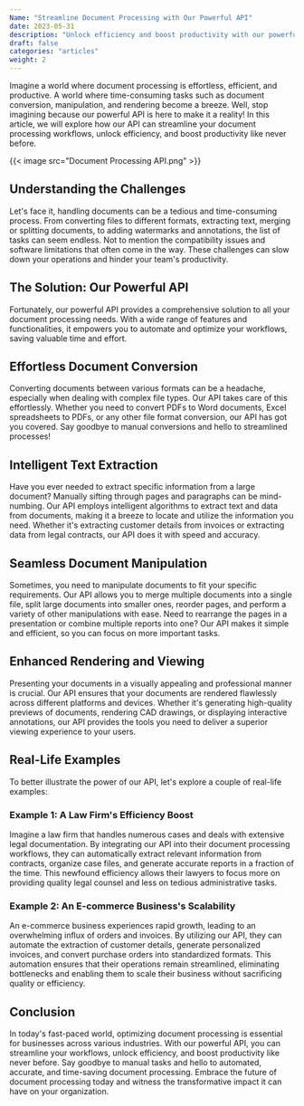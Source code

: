 ```yaml
---
Name: "Streamline Document Processing with Our Powerful API"
date: 2023-05-31
description: "Unlock efficiency and boost productivity with our powerful API for streamlined document processing. Automate tasks, convert files, extract text, and more!"
draft: false
categories: "articles"
weight: 2
---
```


Imagine a world where document processing is effortless, efficient, and productive. A world where time-consuming tasks such as document conversion, manipulation, and rendering become a breeze. Well, stop imagining because our powerful API is here to make it a reality! In this article, we will explore how our API can streamline your document processing workflows, unlock efficiency, and boost productivity like never before.

{{< image src="Document Processing API.png" >}}

## Understanding the Challenges
Let's face it, handling documents can be a tedious and time-consuming process. From converting files to different formats, extracting text, merging or splitting documents, to adding watermarks and annotations, the list of tasks can seem endless. Not to mention the compatibility issues and software limitations that often come in the way. These challenges can slow down your operations and hinder your team's productivity.

## The Solution: Our Powerful API
Fortunately, our powerful API provides a comprehensive solution to all your document processing needs. With a wide range of features and functionalities, it empowers you to automate and optimize your workflows, saving valuable time and effort.

## Effortless Document Conversion
Converting documents between various formats can be a headache, especially when dealing with complex file types. Our API takes care of this effortlessly. Whether you need to convert PDFs to Word documents, Excel spreadsheets to PDFs, or any other file format conversion, our API has got you covered. Say goodbye to manual conversions and hello to streamlined processes!

## Intelligent Text Extraction
Have you ever needed to extract specific information from a large document? Manually sifting through pages and paragraphs can be mind-numbing. Our API employs intelligent algorithms to extract text and data from documents, making it a breeze to locate and utilize the information you need. Whether it's extracting customer details from invoices or extracting data from legal contracts, our API does it with speed and accuracy.

## Seamless Document Manipulation
Sometimes, you need to manipulate documents to fit your specific requirements. Our API allows you to merge multiple documents into a single file, split large documents into smaller ones, reorder pages, and perform a variety of other manipulations with ease. Need to rearrange the pages in a presentation or combine multiple reports into one? Our API makes it simple and efficient, so you can focus on more important tasks.

## Enhanced Rendering and Viewing
Presenting your documents in a visually appealing and professional manner is crucial. Our API ensures that your documents are rendered flawlessly across different platforms and devices. Whether it's generating high-quality previews of documents, rendering CAD drawings, or displaying interactive annotations, our API provides the tools you need to deliver a superior viewing experience to your users.

## Real-Life Examples
To better illustrate the power of our API, let's explore a couple of real-life examples:

### Example 1: A Law Firm's Efficiency Boost
Imagine a law firm that handles numerous cases and deals with extensive legal documentation. By integrating our API into their document processing workflows, they can automatically extract relevant information from contracts, organize case files, and generate accurate reports in a fraction of the time. This newfound efficiency allows their lawyers to focus more on providing quality legal counsel and less on tedious administrative tasks.

### Example 2: An E-commerce Business's Scalability
An e-commerce business experiences rapid growth, leading to an overwhelming influx of orders and invoices. By utilizing our API, they can automate the extraction of customer details, generate personalized invoices, and convert purchase orders into standardized formats. This automation ensures that their operations remain streamlined, eliminating bottlenecks and enabling them to scale their business without sacrificing quality or efficiency.

## Conclusion
In today's fast-paced world, optimizing document processing is essential for businesses across various industries. With our powerful API, you can streamline your workflows, unlock efficiency, and boost productivity like never before. Say goodbye to manual tasks and hello to automated, accurate, and time-saving document processing. Embrace the future of document processing today and witness the transformative impact it can have on your organization.